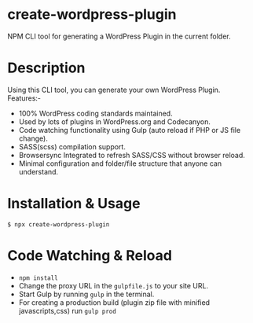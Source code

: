 # create-wordpress-plugin

  NPM CLI tool for generating a WordPress Plugin in the current folder.

# Description
  Using this CLI tool, you can generate your own WordPress Plugin. Features:-

  * 100% WordPress coding standards maintained.
  * Used by lots of plugins in WordPress.org and Codecanyon.
  * Code watching functionality using Gulp (auto reload if PHP or JS file change).
  * SASS(scss) compilation support.
  * Browsersync Integrated to refresh SASS/CSS without browser reload.
  * Minimal configuration and folder/file structure that anyone can understand.

# Installation & Usage

    $ npx create-wordpress-plugin

# Code Watching & Reload

  * `npm install`
  * Change the proxy URL in the `gulpfile.js` to your site URL.
  * Start Gulp by running `gulp` in the terminal.
  * For creating a production build (plugin zip file with minified javascripts,css) run `gulp prod`